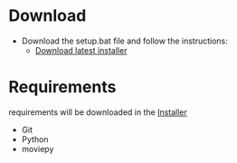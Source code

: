 # Download

- Download the setup.bat file and follow the instructions:
  - [Download latest installer](https://github.com/snoopti/Mp4ToGif/releases/latest)

# Requirements

requirements will be downloaded in the [Installer](https://github.com/snoopti/Mp4ToGif/releases/latest)

- Git
- Python
- moviepy
